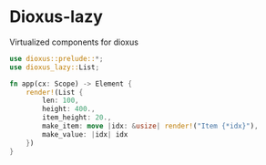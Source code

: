 # Dioxus-lazy
Virtualized components for dioxus

```rust
use dioxus::prelude::*;
use dioxus_lazy::List;

fn app(cx: Scope) -> Element {
    render!(List {
        len: 100,
        height: 400.,
        item_height: 20.,
        make_item: move |idx: &usize| render!("Item {*idx}"),
        make_value: |idx| idx
    })
}
```
